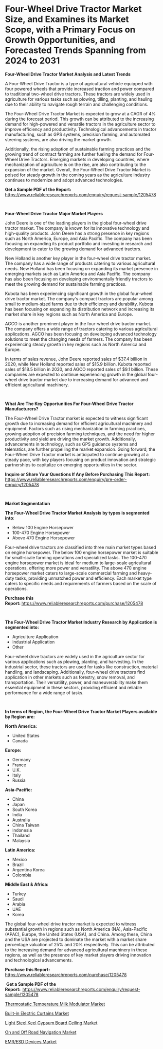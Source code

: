 <p><h1>Four-Wheel Drive Tractor Market Size, and Examines its Market Scope, with a Primary Focus on Growth Opportunities, and Forecasted Trends Spanning from 2024 to 2031</h1></p><p><strong>Four-Wheel Drive Tractor Market Analysis and Latest Trends</strong></p>
<p><p>A Four-Wheel Drive Tractor is a type of agricultural vehicle equipped with four powered wheels that provide increased traction and power compared to traditional two-wheel drive tractors. These tractors are widely used in agriculture for various tasks such as plowing, tilling, planting, and hauling due to their ability to navigate rough terrain and challenging conditions.</p><p>The Four-Wheel Drive Tractor Market is expected to grow at a CAGR of 4% during the forecast period. This growth can be attributed to the increasing demand for high-powered and versatile tractors in the agriculture sector to improve efficiency and productivity. Technological advancements in tractor manufacturing, such as GPS systems, precision farming, and automated steering systems, are also driving the market growth.</p><p>Additionally, the rising adoption of sustainable farming practices and the growing trend of contract farming are further fueling the demand for Four-Wheel Drive Tractors. Emerging markets in developing countries, where mechanization of agriculture is on the rise, are also contributing to the expansion of the market. Overall, the Four-Wheel Drive Tractor Market is poised for steady growth in the coming years as the agriculture industry continues to modernize and adopt advanced technologies.</p></p>
<p><strong>Get a Sample PDF of the Report:&nbsp;</strong> <a href="https://www.reliableresearchreports.com/enquiry/request-sample/1205478">https://www.reliableresearchreports.com/enquiry/request-sample/1205478</a></p>
<p>&nbsp;</p>
<p><strong>Four-Wheel Drive Tractor Major Market Players</strong></p>
<p><p>John Deere is one of the leading players in the global four-wheel drive tractor market. The company is known for its innovative technology and high-quality products. John Deere has a strong presence in key regions such as North America, Europe, and Asia Pacific. The company has been focusing on expanding its product portfolio and investing in research and development to cater to the growing demand for advanced tractors.</p><p>New Holland is another key player in the four-wheel drive tractor market. The company has a wide range of products catering to various agricultural needs. New Holland has been focusing on expanding its market presence in emerging markets such as Latin America and Asia Pacific. The company has also been focusing on developing environmentally friendly tractors to meet the growing demand for sustainable farming practices.</p><p>Kubota has been experiencing significant growth in the global four-wheel drive tractor market. The company's compact tractors are popular among small to medium-sized farms due to their efficiency and durability. Kubota has been focusing on expanding its distribution network and increasing its market share in key regions such as North America and Europe.</p><p>AGCO is another prominent player in the four-wheel drive tractor market. The company offers a wide range of tractors catering to various agricultural applications. AGCO has been focusing on developing advanced technology solutions to meet the changing needs of farmers. The company has been experiencing steady growth in key regions such as North America and Europe.</p><p>In terms of sales revenue, John Deere reported sales of $37.4 billion in 2020, while New Holland reported sales of $15.9 billion. Kubota reported sales of $18.5 billion in 2020, and AGCO reported sales of $9.1 billion. These companies are expected to continue experiencing growth in the global four-wheel drive tractor market due to increasing demand for advanced and efficient agricultural machinery.</p></p>
<p>&nbsp;</p>
<p><strong>What Are The Key Opportunities For Four-Wheel Drive Tractor Manufacturers?</strong></p>
<p><p>The Four-Wheel Drive Tractor market is expected to witness significant growth due to increasing demand for efficient agricultural machinery and equipment. Factors such as rising mechanization in farming practices, growing adoption of precision farming techniques, and the need for higher productivity and yield are driving the market growth. Additionally, advancements in technology, such as GPS guidance systems and telematics, are further propelling the market expansion. Going forward, the Four-Wheel Drive Tractor market is anticipated to continue growing at a steady pace, with key players focusing on product innovation and strategic partnerships to capitalize on emerging opportunities in the sector.</p></p>
<p><strong>Inquire or Share Your Questions If Any Before Purchasing This Report:</strong> <a href="https://www.reliableresearchreports.com/enquiry/pre-order-enquiry/1205478">https://www.reliableresearchreports.com/enquiry/pre-order-enquiry/1205478</a></p>
<p>&nbsp;</p>
<p><strong>Market Segmentation</strong></p>
<p><strong>The Four-Wheel Drive Tractor Market Analysis by types is segmented into:</strong></p>
<p><ul><li>Below 100 Engine Horsepower</li><li>100-470 Engine Horsepower</li><li>Above 470 Engine Horsepower</li></ul></p>
<p><p>Four-wheel drive tractors are classified into three main market types based on engine horsepower. The below 100 engine horsepower market is suitable for small-scale farming operations and specialized tasks. The 100-470 engine horsepower market is ideal for medium to large-scale agricultural operations, offering more power and versatility. The above 470 engine horsepower market caters to large-scale commercial farming and heavy-duty tasks, providing unmatched power and efficiency. Each market type caters to specific needs and requirements of farmers based on the scale of operations.</p></p>
<p><strong>Purchase this Report:&nbsp;</strong><a href="https://www.reliableresearchreports.com/purchase/1205478">https://www.reliableresearchreports.com/purchase/1205478</a></p>
<p>&nbsp;</p>
<p><strong>The Four-Wheel Drive Tractor Market Industry Research by Application is segmented into:</strong></p>
<p><ul><li>Agriculture Application</li><li>Industrial Application</li><li>Other</li></ul></p>
<p><p>Four-wheel drive tractors are widely used in the agriculture sector for various applications such as plowing, planting, and harvesting. In the industrial sector, these tractors are used for tasks like construction, material handling, and landscaping. Additionally, four-wheel drive tractors find application in other markets such as forestry, snow removal, and transportation. Their versatility, power, and maneuverability make them essential equipment in these sectors, providing efficient and reliable performance for a wide range of tasks.</p></p>
<p>&nbsp;</p>
<p><strong>In terms of Region, the Four-Wheel Drive Tractor Market Players available by Region are:</strong></p>
<p>
    <p> <strong> North America: </strong>
        <ul>
            <li>United States</li>
            <li>Canada</li>
        </ul>
        </p> 
    <p> <strong> Europe: </strong>
        <ul>
            <li>Germany</li>
            <li>France</li>
            <li>U.K.</li>
            <li>Italy</li>
            <li>Russia</li>
        </ul>
        </p> 
    <p> <strong> Asia-Pacific: </strong>
        <ul>
            <li>China</li>
            <li>Japan</li>
            <li>South Korea</li>
            <li>India</li>
            <li>Australia</li>
            <li>China Taiwan</li>
            <li>Indonesia</li>
            <li>Thailand</li>
            <li>Malaysia</li>
        </ul>
        </p> 
    <p> <strong> Latin America: </strong>
        <ul>
            <li>Mexico</li>
            <li>Brazil</li>
            <li>Argentina Korea</li>
            <li>Colombia</li>
        </ul>
        </p> 
    <p> <strong> Middle East & Africa: </strong>
        <ul>
            <li>Turkey</li>
            <li>Saudi</li>
            <li>Arabia</li>
            <li>UAE</li>
            <li>Korea</li>
        </ul>
    </p>
    </p>
<p><p>The global four-wheel drive tractor market is expected to witness substantial growth in regions such as North America (NA), Asia-Pacific (APAC), Europe, the United States (USA), and China. Among these, China and the USA are projected to dominate the market with a market share percentage valuation of 25% and 20% respectively. This can be attributed to the increasing demand for advanced agricultural machinery in these regions, as well as the presence of key market players driving innovation and technological advancements.</p></p>
<p><strong>Purchase this Report: </strong><a href="https://www.reliableresearchreports.com/purchase/1205478">https://www.reliableresearchreports.com/purchase/1205478</a></p>
<p>&nbsp;<strong>Get a Sample PDF of the Report:&nbsp;&nbsp;</strong><a href="https://www.reliableresearchreports.com/enquiry/request-sample/1205478">https://www.reliableresearchreports.com/enquiry/request-sample/1205478</a></p>
<p><strong></strong></p>
<p><p><a href="https://github.com/eeaveuhhh/Market-Research-Report-List-1/blob/main/thermostatic-temperature-milk-modulator-market.md">Thermostatic Temperature Milk Modulator Market</a></p><p><a href="https://github.com/YashRP12/Market-Research-Report-List-3/blob/main/built-in-electric-curtains-market.md">Built-in Electric Curtains Market</a></p><p><a href="https://github.com/Angelnienowdseej3e45z3p8c/Market-Research-Report-List-1/blob/main/light-steel-keel-gypsum-board-ceiling-market.md">Light Steel Keel Gypsum Board Ceiling Market</a></p><p><a href="https://github.com/khayangel/Market-Research-Report-List-2/blob/main/on-and-off-road-navigation-market.md">On and Off Road Navigation Market</a></p><p><a href="https://github.com/brentleyjimmiealvaradoz4l1rea/Market-Research-Report-List-1/blob/main/emresd-devices-market.md">EMR/ESD Devices Market</a></p></p>